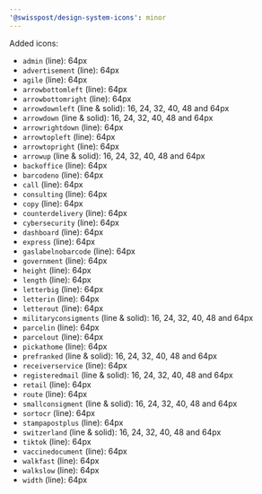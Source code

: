 ```yaml
---
'@swisspost/design-system-icons': minor
---
```


Added icons:

- `admin` (line): 64px
- `advertisement` (line): 64px
- `agile` (line): 64px
- `arrowbottomleft` (line): 64px
- `arrowbottomright` (line): 64px
- `arrowdownleft` (line & solid): 16, 24, 32, 40, 48 and 64px
- `arrowdown` (line & solid): 16, 24, 32, 40, 48 and 64px
- `arrowrightdown` (line): 64px
- `arrowtopleft` (line): 64px
- `arrowtopright` (line): 64px
- `arrowup` (line & solid): 16, 24, 32, 40, 48 and 64px
- `backoffice` (line): 64px
- `barcodeno` (line): 64px
- `call` (line): 64px
- `consulting` (line): 64px
- `copy` (line): 64px
- `counterdelivery` (line): 64px
- `cybersecurity` (line): 64px
- `dashboard` (line): 64px
- `express` (line): 64px
- `gaslabelnobarcode` (line): 64px
- `government` (line): 64px
- `height` (line): 64px
- `length` (line): 64px
- `letterbig` (line): 64px
- `letterin` (line): 64px
- `letterout` (line): 64px
- `militaryconsigments` (line & solid): 16, 24, 32, 40, 48 and 64px
- `parcelin` (line): 64px
- `parcelout` (line): 64px
- `pickathome` (line): 64px
- `prefranked` (line & solid): 16, 24, 32, 40, 48 and 64px
- `receiverservice` (line): 64px
- `registeredmail` (line & solid): 16, 24, 32, 40, 48 and 64px
- `retail` (line): 64px
- `route` (line): 64px
- `smallconsigment` (line & solid): 16, 24, 32, 40, 48 and 64px
- `sortocr` (line): 64px
- `stampapostplus` (line): 64px
- `switzerland` (line & solid): 16, 24, 32, 40, 48 and 64px
- `tiktok` (line): 64px
- `vaccinedocument` (line): 64px
- `walkfast` (line): 64px
- `walkslow` (line): 64px
- `width` (line): 64px